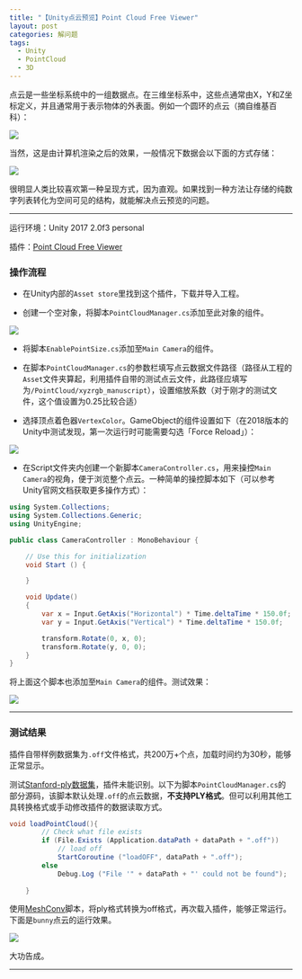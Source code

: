 ```yaml
---
title: "【Unity点云预览】Point Cloud Free Viewer"
layout: post
categories: 解问题
tags:
  - Unity
  - PointCloud
  - 3D
---
```


点云是一些坐标系统中的一组数据点。在三维坐标系中，这些点通常由X，Y和Z坐标定义，并且通常用于表示物体的外表面。例如一个圆环的点云（摘自维基百科）：

![](https://github.com/HusterHope/blogimage/raw/master/upc-1.gif)

当然，这是由计算机渲染之后的效果，一般情况下数据会以下面的方式存储：

![](https://github.com/HusterHope/blogimage/raw/master/upc-2.jpg)

很明显人类比较喜欢第一种呈现方式，因为直观。如果找到一种方法让存储的纯数字列表转化为空间可见的结构，就能解决点云预览的问题。

<!-- more -->

---

运行环境：Unity 2017 2.0f3 personal

插件：[Point Cloud Free Viewer](https://assetstore.unity.com/packages/tools/utilities/point-cloud-free-viewer-19811)

### 操作流程

* 在Unity内部的`Asset store`里找到这个插件，下载并导入工程。


* 创建一个空对象，将脚本`PointCloudManager.cs`添加至此对象的组件。

![](https://github.com/HusterHope/blogimage/raw/master/upc-3.jpg)

* 将脚本`EnablePointSize.cs`添加至`Main Camera`的组件。
* 在脚本`PointCloudManager.cs`的参数栏填写点云数据文件路径（路径从工程的`Asset`文件夹算起，利用插件自带的测试点云文件，此路径应填写为`/PointCloud/xyzrgb_manuscript`），设置缩放系数（对于刚才的测试文件，这个值设置为0.25比较合适）


* 选择顶点着色器`VertexColor`。GameObject的组件设置如下（在2018版本的Unity中测试发现，第一次运行时可能需要勾选「Force Reload」）：

![](https://github.com/HusterHope/blogimage/raw/master/upc-4.jpg)

* 在Script文件夹内创建一个新脚本`CameraController.cs`，用来操控`Main Camera`的视角，便于浏览整个点云。一种简单的操控脚本如下（可以参考Unity官网文档获取更多操作方式）：

```c#
using System.Collections;
using System.Collections.Generic;
using UnityEngine;

public class CameraController : MonoBehaviour {

	// Use this for initialization
	void Start () {

	}

	void Update()
	{
		var x = Input.GetAxis("Horizontal") * Time.deltaTime * 150.0f;
		var y = Input.GetAxis("Vertical") * Time.deltaTime * 150.0f;

		transform.Rotate(0, x, 0);
		transform.Rotate(y, 0, 0);
	}
}
```

将上面这个脚本也添加至`Main Camera`的组件。测试效果：

![](https://github.com/HusterHope/blogimage/raw/master/upc-5.png)

---

### 测试结果

插件自带样例数据集为`.off`文件格式，共200万+个点，加载时间约为30秒，能够正常显示。

测试[Stanford-ply数据集](http://graphics.stanford.edu/data/3Dscanrep/)，插件未能识别。以下为脚本`PointCloudManager.cs`的部分源码，该脚本默认处理`.off`的点云数据，**不支持PLY格式**。但可以利用其他工具转换格式或手动修改插件的数据读取方式。

```c#
void loadPointCloud(){
		// Check what file exists
		if (File.Exists (Application.dataPath + dataPath + ".off")) 
			// load off
			StartCoroutine ("loadOFF", dataPath + ".off");
		else 
			Debug.Log ("File '" + dataPath + "' could not be found"); 
		
	}
```

使用[MeshConv](http://www.patrickmin.com/meshconv/)脚本，将ply格式转换为off格式，再次载入插件，能够正常运行。下面是`bunny`点云的运行效果。

![](https://github.com/HusterHope/blogimage/raw/master/upc-6.jpg)

大功告成。

---

